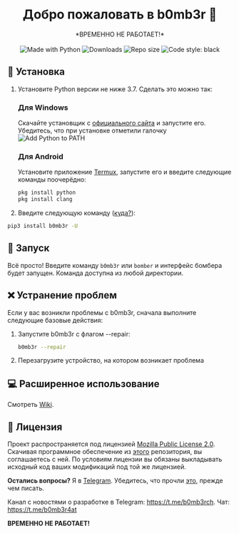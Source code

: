 <h1 align="center">Добро пожаловать в b0mb3r 👋</h1>
<p align="center">
    *ВРЕМЕННО НЕ РАБОТАЕТ!*
    <br /><br />
    <img alt="Made with Python" src="https://img.shields.io/badge/Made%20with-Python-%23FFD242?logo=python&logoColor=white">
    <img alt="Downloads" src="https://pepy.tech/badge/b0mb3r">
    <img alt="Repo size" src="https://img.shields.io/github/repo-size/crinny/b0mb3r">
    <img alt="Code style: black" src="https://img.shields.io/badge/code%20style-black-000000.svg">
</p>

## 🚀 Установка

1. Установите Python версии не ниже 3.7. Сделать это можно так:

    <h3>Для Windows</h3>

    Скачайте установщик с [официального сайта](https://www.python.org/downloads/) и запустите его. Убедитесь, что при установке отметили галочку ![Add Python to PATH](https://user-images.githubusercontent.com/42045258/69171091-557d2780-0b0c-11ea-8adf-7f819357f041.png)

    <h3>Для Android</h3>

    Установите приложение [Termux](https://play.google.com/store/apps/details?id=com.termux), запустите его и введите следующие команды поочерёдно:
     ```sh
     pkg install python
     pkg install clang
     ```

2. Введите следующую команду ([куда?](http://comp-profi.com/kak-vyzvat-komandnuyu-stroku-ili-konsol-windows/)):

```sh
pip3 install b0mb3r -U
```

## 🚩 Запуск

Всё просто! Введите команду `b0mb3r` или `bomber` и интерфейс бомбера будет запущен. Команда доступна из любой директории.

## ❌ Устранение проблем
Если у вас возникли проблемы с b0mb3r, сначала выполните следующие базовые действия:
1. Запустите b0mb3r с флагом --repair:

    ```sh
    b0mb3r --repair
    ```
2. Перезагрузите устройство, на котором возникает проблема

## 💻 Расширенное использование

Смотреть [Wiki](https://github.com/crinny/b0mb3r/wiki).

## 📝 Лицензия
<!--- Не надо это удалять, пожалуйста 😐  -->
Проект распространяется под лицензией [Mozilla Public License 2.0](https://github.com/crinny/b0mb3r/blob/master/LICENSE). Скачивая программное обеспечение из [этого](https://github.com/crinny/b0mb3r) репозитория, вы соглашаетесь с ней. По условиям лицензии вы обязаны выкладывать исходный код ваших модификаций под той же лицензией.

**Остались вопросы?** Я в [Telegram](https://t.me/crinny). Убедитесь, что прочли [это](http://neprivet.ru/), прежде чем писать. 

Канал с новостями о разработке в Telegram: <https://t.me/b0mb3rch>. Чат: https://t.me/b0mb3r4at

**ВРЕМЕННО НЕ РАБОТАЕТ!**
